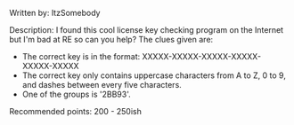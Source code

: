 Written by: ItzSomebody

Description: I found this cool license key checking program on the Internet but I'm bad at RE
so can you help? The clues given are:

* The correct key is in the format: XXXXX-XXXXX-XXXXX-XXXXX-XXXXX-XXXXX
* The correct key only contains uppercase characters from A to Z, 0 to 9, and dashes between every five characters.
* One of the groups is '2BB93'.

Recommended points: 200 - 250ish
